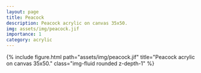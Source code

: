 ```yaml
---
layout: page
title: Peacock
description: Peacock acrylic on canvas 35x50.
img: assets/img/peacock.jif
importance: 1
category: acrylic
---
```


<div class="row">
    <div class="col-sm mt-3 mt-md-0">
        {% include figure.html path="assets/img/peacock.jif" title="Peacock acrylic on canvas 35x50." class="img-fluid rounded z-depth-1" %}
    </div>
</div>
